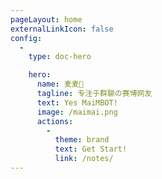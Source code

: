 ```yaml
---
pageLayout: home
externalLinkIcon: false
config:
  -
    type: doc-hero

    hero:
      name: 麦麦🤖
      tagline: 专注于群聊の赛博网友
      text: Yes MaiMBOT!
      image: /maimai.png      
      actions:
        -
          theme: brand
          text: Get Start!
          link: /notes/
---
```

